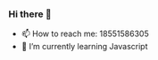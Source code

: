 ### Hi there 👋

- 📫 How to reach me: 18551586305
- 🌱 I’m currently learning Javascript

<!--
**blesstosam/blesstosam** is a ✨ _special_ ✨ repository because its `README.md` (this file) appears on your GitHub profile.

Here are some ideas to get you started:

- 🔭 I’m currently working on ...
- 🌱 I’m currently learning ...
- 👯 I’m looking to collaborate on ...
- 🤔 I’m looking for help with ...
- 💬 Ask me about ...
- 📫 How to reach me: 18551586305
- 😄 Pronouns: ...
- ⚡ Fun fact: ...
-->
